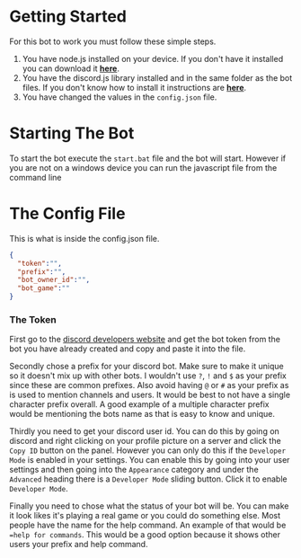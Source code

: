 # Getting Started
For this bot to work you must follow these simple steps.

1. You have node.js installed on your device. If you don't have it installed you can download it **[here](https://nodejs.org)**.
2. You have the discord.js library installed and in the same folder as the bot files. If you don't know how to install it instructions are **[here](https://discord.js.org/#/)**.
3. You have changed the values in the `config.json` file.

# Starting The Bot
To start the bot execute the `start.bat` file and the bot will start. However if you are not on a windows device you can run the javascript file from the command line

# The Config File
This is what is inside the config.json file.

```json
{
  "token":"",
  "prefix":"",
  "bot_owner_id":"",
  "bot_game":""
}
```

### The Token

First go to the [discord developers website](https://discordapp.com/developers/applications/me) and get the bot token from the bot you have already created and copy and paste it into the file.

Secondly chose a prefix for your discord bot. Make sure to make it unique so it doesn't mix up with other bots. I wouldn't use `?`, `!` and `$` as your prefix since these are common prefixes. Also avoid having `@` or `#` as your prefix as is used to mention channels and users. It would be best to not have a single character prefix overall. A good example of a multiple character prefix would be mentioning the bots name as that is easy to know and unique.

Thirdly you need to get your discord user id. You can do this by going on discord and right clicking on your profile picture on a server and click the `Copy ID` button on the panel. However you can only do this if the `Developer Mode` is enabled in your settings. You can enable this by going into your user settings and then going into the `Appearance` category and under the `Advanced` heading there is a `Developer Mode` sliding button. Click it to enable `Developer Mode`.

Finally you need to chose what the status of your bot will be. You can make it look likes it's playing a real game or you could do something else. Most people have the name for the help command. An example of that would be `=help for commands`. This would be a good option because it shows other users your prefix and help command.
